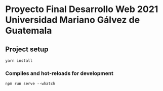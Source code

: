 # Proyecto Final Desarrollo Web 2021 Universidad Mariano Gálvez de Guatemala


## Project setup
```
yarn install
```

### Compiles and hot-reloads for development
```
npm run serve --whatch
```
